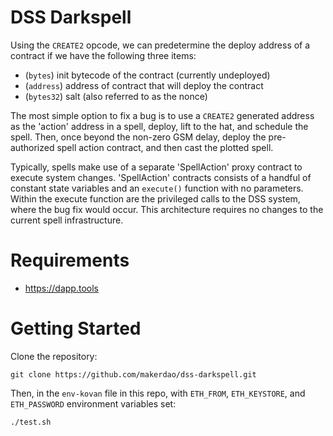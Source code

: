 # DSS Darkspell

Using the `CREATE2` opcode, we can predetermine the deploy address of a contract if we have the following three items:

- (`bytes`) init bytecode of the contract (currently undeployed)
- (`address`) address of contract that will deploy the contract
- (`bytes32`) salt (also referred to as the nonce)

The most simple option to fix a bug is to use a `CREATE2` generated address as the 'action' address in a spell, deploy, lift to the hat, and schedule the spell. Then, once beyond the non-zero GSM delay, deploy the pre-authorized spell action contract, and then cast the plotted spell. 

Typically, spells make use of a separate 'SpellAction' proxy contract to execute system changes. 'SpellAction' contracts consists of a handful of constant state variables and an `execute()` function with no parameters. Within the execute function are the privileged calls to the DSS system, where the bug fix would occur. This architecture requires no changes to the current spell infrastructure.

# Requirements

- https://dapp.tools

# Getting Started

Clone the repository:

```
git clone https://github.com/makerdao/dss-darkspell.git
```

Then, in the `env-kovan` file in this repo, with `ETH_FROM`, `ETH_KEYSTORE`, and `ETH_PASSWORD` environment variables set:

```
./test.sh
```
